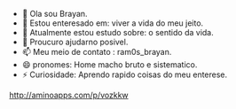 - 👋 Ola sou Brayan.
- 👀 Estou enteresado em: viver a vida do meu jeito.
- 🌱 Atualmente estou estudo sobre: o sentido da vida.
- 💞️ Proucuro ajudarno posivel.
- 📫 Meu meio de contato : ram0s_brayan.
- 😄 pronomes: Home macho bruto e sistematico.
- ⚡ Curiosidade: Aprendo rapido coisas do meu enterese.








![]()http://aminoapps.com/p/vozkkw
